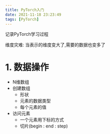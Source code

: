 ```yaml
---
title: PyTorch入门
date: 2021-11-18 23:23:49
tags: [PyTorch]
---
```

记录PyTorch学习过程

<!--more-->

维度灾难: 当表示的维度变大了,需要的数据也变多了

# 1. 数据操作

- N维数组
- 创建数组
  - 形状
  - 元素的数据类型
  - 每个元素的值
- 访问元素
  - 一个元素用下标的方式
  - 切片(begin : end : step)

